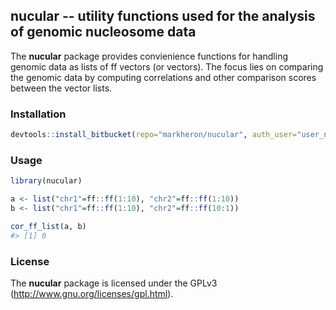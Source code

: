 <!-- README.md is generated from README.Rmd. Please edit that file -->
nucular -- utility functions used for the analysis of genomic nucleosome data
-----------------------------------------------------------------------------

The **nucular** package provides convienience functions for handling genomic data as lists of ff vectors (or vectors). The focus lies on comparing the genomic data by computing correlations and other comparison scores between the vector lists.

### Installation

``` r
devtools::install_bitbucket(repo="markheron/nucular", auth_user="user_name", password="your_password", keep_source=TRUE)
```

### Usage

``` r
library(nucular)

a <- list("chr1"=ff::ff(1:10), "chr2"=ff::ff(1:10))
b <- list("chr1"=ff::ff(1:10), "chr2"=ff::ff(10:1))

cor_ff_list(a, b)
#> [1] 0
```

### License

The **nucular** package is licensed under the GPLv3 (<http://www.gnu.org/licenses/gpl.html>).
